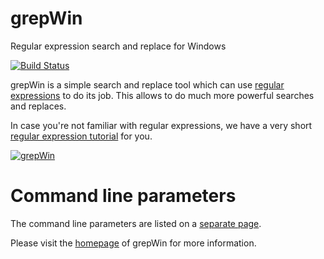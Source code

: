 # grepWin
Regular expression search and replace for Windows

[![Build Status](https://tortoisesvn.visualstudio.com/tortoisesvnGitHub/_apis/build/status/stefankueng.grepWin)](https://tortoisesvn.visualstudio.com/tortoisesvnGitHub/_build/latest?definitionId=8)

grepWin is a simple search and replace tool which can use [regular expressions](https://en.wikipedia.org/wiki/Regular_expression) to do its job. This allows to do much more powerful searches and replaces.

In case you're not familiar with regular expressions, we have a very short [regular expression tutorial](https://tools.stefankueng.com/regexhelp.html) for you.

[![grepWin](https://raw.githubusercontent.com/stefankueng/grepWin/master/src/Resources/grepWin_search-small.png)](https://raw.githubusercontent.com/stefankueng/grepWin/master/src/Resources/grepWin_search.png)

# Command line parameters
The command line parameters are listed on a [separate page](https://tools.stefankueng.com/grepWin_cmd.html).

Please visit the [homepage](https://tools.stefankueng.com/grepWin.html) of grepWin for more information.
